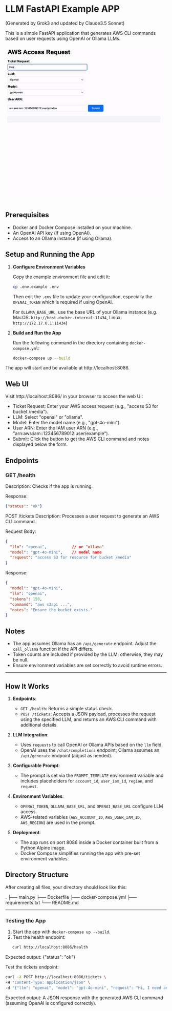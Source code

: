 # LLM FastAPI Example APP
(Generated by Grok3 and updated by Claude3.5 Sonnet)

This is a simple FastAPI application that generates AWS CLI commands based on user requests using OpenAI or Ollama LLMs.


![web](./img/web.gif)

## Prerequisites

- Docker and Docker Compose installed on your machine.
- An OpenAI API key (if using OpenAI).
- Access to an Ollama instance (if using Ollama).

## Setup and Running the App

1. **Configure Environment Variables**

   Copy the example environment file and edit it:
   ```bash
   cp .env.example .env
   ```
   Then edit the `.env` file to update your configuration, especially the `OPENAI_TOKEN` which is required if using OpenAI.

   For `OLLAMA_BASE_URL`, use the base URL of your Ollama instance (e.g. MacOS: `http://host.docker.internal:11434`, Linux: `http://172.17.0.1:11434`)

2. **Build and Run the App**

   Run the following command in the directory containing `docker-compose.yml`:

   ```bash
   docker-compose up --build
   ```


The app will start and be available at http://localhost:8086.

## Web UI
Visit http://localhost:8086/ in your browser to access the web UI:
- Ticket Request: Enter your AWS access request (e.g., "access S3 for bucket /media").
- LLM: Select "openai" or "ollama".
- Model: Enter the model name (e.g., "gpt-4o-mini").
- User ARN: Enter the IAM user ARN (e.g., "arn:aws:iam::123456789012:user/example").
- Submit: Click the button to get the AWS CLI command and notes displayed below the form.



## Endpoints

### GET /health
Description: Checks if the app is running.

Response: 
```json
{"status": "ok"}
```

POST /tickets
Description: Processes a user request to generate an AWS CLI command.

Request Body:
```json
{
  "llm": "openai",           // or "ollama"
  "model": "gpt-4o-mini",    // model name
  "request": "access S3 for resource for bucket /media"
}
```

Response:
```json
{
  "model": "gpt-4o-mini",
  "llm": "openai",
  "tokens": 150,
  "command": "aws s3api ...",
  "notes": "Ensure the bucket exists."
}
```


## Notes
- The app assumes Ollama has an `/api/generate` endpoint. Adjust the `call_ollama` function if the API differs.
- Token counts are included if provided by the LLM; otherwise, they may be null.
- Ensure environment variables are set correctly to avoid runtime errors.

---

## How It Works

1. **Endpoints**:
   - `GET /health`: Returns a simple status check.
   - `POST /tickets`: Accepts a JSON payload, processes the request using the specified LLM, and returns an AWS CLI command with additional details.

2. **LLM Integration**:
   - Uses `requests` to call OpenAI or Ollama APIs based on the `llm` field.
   - OpenAI uses the `/chat/completions` endpoint; Ollama assumes an `/api/generate` endpoint (adjust as needed).

3. **Configurable Prompt**:
   - The prompt is set via the `PROMPT_TEMPLATE` environment variable and includes placeholders for `account_id`, `user_iam_id`, `region`, and `request`.

4. **Environment Variables**:
   - `OPENAI_TOKEN`, `OLLAMA_BASE_URL`, and `OPENAI_BASE_URL` configure LLM access.
   - AWS-related variables (`AWS_ACCOUNT_ID`, `AWS_USER_IAM_ID`, `AWS_REGION`) are used in the prompt.

5. **Deployment**:
   - The app runs on port 8086 inside a Docker container built from a Python Alpine image.
   - Docker Compose simplifies running the app with pre-set environment variables.

## Directory Structure

After creating all files, your directory should look like this:

.
├── main.py
├── Dockerfile
├── docker-compose.yml
├── requirements.txt
└── README.md

---

### Testing the App

1. Start the app with `docker-compose up --build`.
2. Test the health endpoint:
```bash
   curl http://localhost:8086/health
```

Expected output: {"status": "ok"}

Test the tickets endpoint:

```bash
curl -X POST http://localhost:8086/tickets \
-H "Content-Type: application/json" \
-d '{"llm": "openai", "model": "gpt-4o-mini", "request": "Hi, I need access to S3 for resource for bucket /media. Thanks!", "user_arn": "arn:aws:iam::123456789012:user/example"}'
```

Expected output: A JSON response with the generated AWS CLI command (assuming OpenAI is configured correctly).

